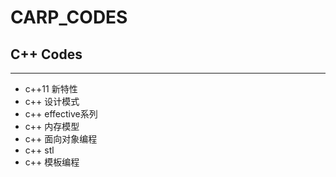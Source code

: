 # CARP_CODES
## C++ Codes
***
- c++11 新特性
- c++ 设计模式
- c++ effective系列
- c++ 内存模型
- c++ 面向对象编程
- c++ stl
- c++ 模板编程
